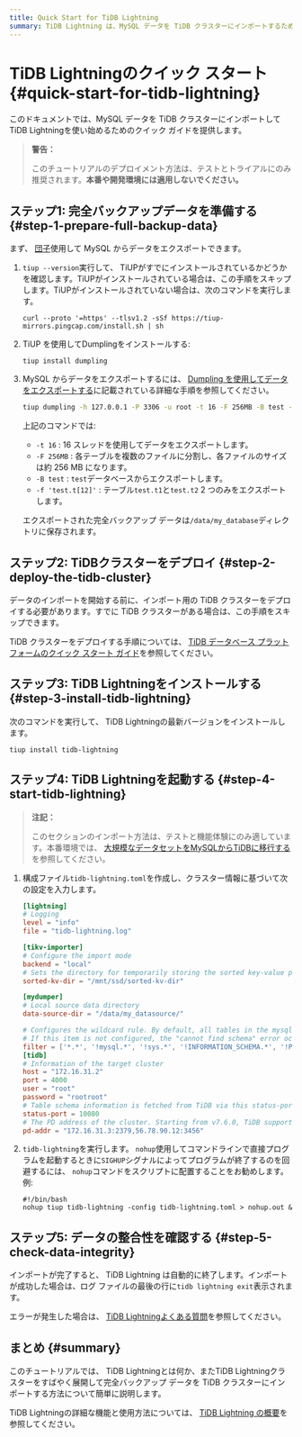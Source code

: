 ```yaml
---
title: Quick Start for TiDB Lightning
summary: TiDB Lightning は、MySQL データを TiDB クラスターにインポートするためのツールです。本番や開発環境ではなく、テストおよび試用目的のみに推奨されます。プロセスには、完全バックアップ データの準備、TiDB クラスターのデプロイ、 TiDB Lightningのインストール、 TiDB Lightningの起動、およびデータ整合性のチェックが含まれます。詳細な機能と使用方法については、 TiDB Lightning の概要を参照してください。
---
```


# TiDB Lightningのクイック スタート {#quick-start-for-tidb-lightning}

このドキュメントでは、MySQL データを TiDB クラスターにインポートしてTiDB Lightningを使い始めるためのクイック ガイドを提供します。

> **警告：**
>
> このチュートリアルのデプロイメント方法は、テストとトライアルにのみ推奨されます。**本番や開発環境には適用しないでください。**

## ステップ1: 完全バックアップデータを準備する {#step-1-prepare-full-backup-data}

まず、 [団子](/dumpling-overview.md)使用して MySQL からデータをエクスポートできます。

1.  `tiup --version`実行して、 TiUPがすでにインストールされているかどうかを確認します。TiUPがインストールされている場合は、この手順をスキップします。TiUPがインストールされていない場合は、次のコマンドを実行します。

        curl --proto '=https' --tlsv1.2 -sSf https://tiup-mirrors.pingcap.com/install.sh | sh

2.  TiUP を使用してDumplingをインストールする:

    ```shell
    tiup install dumpling
    ```

3.  MySQL からデータをエクスポートするには、 [Dumpling を使用してデータをエクスポートする](/dumpling-overview.md#export-to-sql-files)に記載されている詳細な手順を参照してください。

    ```sh
    tiup dumpling -h 127.0.0.1 -P 3306 -u root -t 16 -F 256MB -B test -f 'test.t[12]' -o /data/my_database/
    ```

    上記のコマンドでは:

    -   `-t 16` : 16 スレッドを使用してデータをエクスポートします。
    -   `-F 256MB` : 各テーブルを複数のファイルに分割し、各ファイルのサイズは約 256 MB になります。
    -   `-B test` : `test`データベースからエクスポートします。
    -   `-f 'test.t[12]'` : テーブル`test.t1`と`test.t2` 2 つのみをエクスポートします。

    エクスポートされた完全バックアップ データは`/data/my_database`ディレクトリに保存されます。

## ステップ2: TiDBクラスターをデプロイ {#step-2-deploy-the-tidb-cluster}

データのインポートを開始する前に、インポート用の TiDB クラスターをデプロイする必要があります。すでに TiDB クラスターがある場合は、この手順をスキップできます。

TiDB クラスターをデプロイする手順については、 [TiDB データベース プラットフォームのクイック スタート ガイド](/quick-start-with-tidb.md)を参照してください。

## ステップ3: TiDB Lightningをインストールする {#step-3-install-tidb-lightning}

次のコマンドを実行して、 TiDB Lightningの最新バージョンをインストールします。

```shell
tiup install tidb-lightning
```

## ステップ4: TiDB Lightningを起動する {#step-4-start-tidb-lightning}

> **注記：**
>
> このセクションのインポート方法は、テストと機能体験にのみ適しています。本番環境では、 [大規模なデータセットをMySQLからTiDBに移行する](/migrate-large-mysql-to-tidb.md)を参照してください。

1.  構成ファイル`tidb-lightning.toml`を作成し、クラスター情報に基づいて次の設定を入力します。

    ```toml
    [lightning]
    # Logging
    level = "info"
    file = "tidb-lightning.log"

    [tikv-importer]
    # Configure the import mode
    backend = "local"
    # Sets the directory for temporarily storing the sorted key-value pairs. The target directory must be empty.
    sorted-kv-dir = "/mnt/ssd/sorted-kv-dir"

    [mydumper]
    # Local source data directory
    data-source-dir = "/data/my_datasource/"

    # Configures the wildcard rule. By default, all tables in the mysql, sys, INFORMATION_SCHEMA, PERFORMANCE_SCHEMA, METRICS_SCHEMA, and INSPECTION_SCHEMA system databases are filtered.
    # If this item is not configured, the "cannot find schema" error occurs when system tables are imported.
    filter = ['*.*', '!mysql.*', '!sys.*', '!INFORMATION_SCHEMA.*', '!PERFORMANCE_SCHEMA.*', '!METRICS_SCHEMA.*', '!INSPECTION_SCHEMA.*']
    [tidb]
    # Information of the target cluster
    host = "172.16.31.2"
    port = 4000
    user = "root"
    password = "rootroot"
    # Table schema information is fetched from TiDB via this status-port.
    status-port = 10080
    # The PD address of the cluster. Starting from v7.6.0, TiDB supports setting multiple PD addresses.
    pd-addr = "172.16.31.3:2379,56.78.90.12:3456"
    ```

2.  `tidb-lightning`を実行します。 `nohup`使用してコマンドラインで直接プログラムを起動するときに`SIGHUP`シグナルによってプログラムが終了するのを回避するには、 `nohup`コマンドをスクリプトに配置することをお勧めします。 例:

    ```shell
    #!/bin/bash
    nohup tiup tidb-lightning -config tidb-lightning.toml > nohup.out &
    ```

## ステップ5: データの整合性を確認する {#step-5-check-data-integrity}

インポートが完了すると、 TiDB Lightning は自動的に終了します。インポートが成功した場合は、ログ ファイルの最後の行に`tidb lightning exit`表示されます。

エラーが発生した場合は、 [TiDB Lightningよくある質問](/tidb-lightning/tidb-lightning-faq.md)を参照してください。

## まとめ {#summary}

このチュートリアルでは、 TiDB Lightningとは何か、またTiDB Lightningクラスターをすばやく展開して完全バックアップ データを TiDB クラスターにインポートする方法について簡単に説明します。

TiDB Lightningの詳細な機能と使用方法については、 [TiDB Lightning の概要](/tidb-lightning/tidb-lightning-overview.md)を参照してください。
